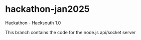 # hackathon-jan2025
Hackathon - Hacksouth 1.0

This branch contains the code for the node.js api/socket server
